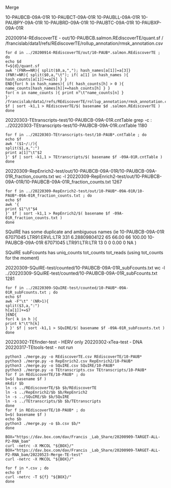 

Merge 

10-PAUBCB-09A-01R
10-PAUBCT-09A-01R
10-PAUBLL-09A-01R
10-PAUBPY-09A-01R
10-PAUBRD-09A-01R
10-PAUBTC-09A-01R
10-PAUBXP-09A-01R



20200914-REdiscoverTE - out/10-PAUBCB.salmon.REdiscoverTE/quant.sf / /francislab/data1/refs/REdiscoverTE/rollup_annotation/rmsk_annotation.csv

```
for d in ../20200914-REdiscoverTE/out/10-PAUB*.salmon.REdiscoverTE ; do
echo $d
f=${d}/quant.sf
awk '(FNR==NR){ split($0,a,","); hash_names[a[1]]=a[3]}
(FNR!=NR){ split($0,a,"\t"); if( a[1] in hash_names ){ hash_counts[a[1]]+=a[5] } }
END{for( h in hash_names){ if( hash_counts[h] > 0 ){ name_counts[hash_names[h]]+=hash_counts[h] } } 
for( n in name_counts ){ print n"\t"name_counts[n] }
}' /francislab/data1/refs/REdiscoverTE/rollup_annotation/rmsk_annotation.csv $f | sort -k1,1 > REdiscoverTE/$( basename $d .salmon.REdiscoverTE ) 
done
```



20220303-TEtranscripts-test/10-PAUBCB-09A-01R.cntTable
grep -c : ../20220303-TEtranscripts-test/10-PAUBCB-09A-01R.cntTable 
1180

```
for f in ../20220303-TEtranscripts-test/10-PAUB*.cntTable ; do
echo $f
awk '($1~/:/){
split($1,a,":")
print a[1]"\t"$2
}' $f | sort -k1,1 > TEtranscripts/$( basename $f -09A-01R.cntTable )
done
```



20220309-RepEnrich2-test/out/10-PAUBCB-09A-01R/10-PAUBCB-09A-01R_fraction_counts.txt
wc -l 20220309-RepEnrich2-test/out/10-PAUBCB-09A-01R/10-PAUBCB-09A-01R_fraction_counts.txt
1267
```
for f in ../20220309-RepEnrich2-test/out/10-PAUB*-09A-01R/10-PAUB*-09A-01R_fraction_counts.txt ; do
echo $f
awk '{
print $1"\t"$4
}' $f | sort -k1,1 > RepEnrich2/$( basename $f -09A-01R_fraction_counts.txt )
done
```


SQuIRE has some duplicate and ambiguous names (ie 
10-PAUBCB-09A-01R	67071045	LTR91:ERVL:LTR	331	6.28809804122	65	66.00	66	100.00
10-PAUBCB-09A-01R	67071045	LTR91:LTR:LTR	13	0	0	0.00	0	NA
)

SQuIRE subFcounts has uniq_counts	tot_counts	tot_reads (using tot_counts for the moment)

20220309-SQuIRE-test/counted/10-PAUBCB-09A-01R_subFcounts.txt
wc -l ../20220309-SQuIRE-test/counted/10-PAUBCB-09A-01R_subFcounts.txt
1281

```
for f in ../20220309-SQuIRE-test/counted/10-PAUB*-09A-01R_subFcounts.txt ; do
echo $f
awk -F"\t" '(NR>1){
split($3,a,":")
h[a[1]]+=$7
}END{
for( k in h ){
print k"\t"h[k]
} }' $f | sort -k1,1 > SQuIRE/$( basename $f -09A-01R_subFcounts.txt )
done
```




20220302-TEfinder-test - HERV only
20220302-xTea-test - DNA
20220317-TEtools-test - not run




```
python3 ./merge.py -o REdiscoverTE.csv REdiscoverTE/10-PAUB*
python3 ./merge.py -o RepEnrich2.csv RepEnrich2/10-PAUB*
python3 ./merge.py -o SQuIRE.csv SQuIRE/10-PAUB*
python3 ./merge.py -o TEtranscripts.csv TEtranscripts/10-PAUB*
for f in REdiscoverTE/10-PAUB* ; do
b=$( basename $f )
mkdir $b
ln -s ../REdiscoverTE/$b $b/REdiscoverTE
ln -s ../RepEnrich2/$b $b/RepEnrich2
ln -s ../SQuIRE/$b $b/SQuIRE
ln -s ../TEtranscripts/$b $b/TEtranscripts
done
for f in REdiscoverTE/10-PAUB* ; do
b=$( basename $f )
echo $b
python3 ./merge.py -o $b.csv $b/*
done
```





```
BOX="https://dav.box.com/dav/Francis _Lab_Share/20200909-TARGET-ALL-P2-RNA_bam"
curl -netrc -X MKCOL "${BOX}/"
BOX="https://dav.box.com/dav/Francis _Lab_Share/20200909-TARGET-ALL-P2-RNA_bam/20220523-Merge-TE-test"
curl -netrc -X MKCOL "${BOX}/"

for f in *.csv ; do
echo $f
curl -netrc -T ${f} "${BOX}/"
done
```


